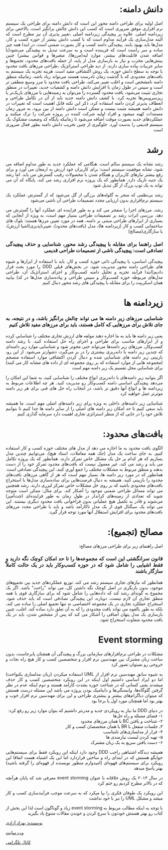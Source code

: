 <div align="justify" dir="rtl">

# دانش دامنه:
اصل اولیه برای طراحی دامنه محور این است که دانش دامنه برای طراحی یک سیستم نرم افزاری موفق ضروری است که کسب این دانش  چالش برانگیز است، بالاخص برای زیردامنه اصلی. علاوه بر پیچیدگی زیردامنه اصلی ،تغییر پذیری آن نیز مطرح است که البته مدل‌سازی یک فرآیند مداوم است که با کسب دانش بیشتر از حوزه کسب و کار، مدل‌ها باید بهبود یابند. پیچیدگی دامنه کسب و کار بصورت ضمنی است، در ابتدا همه چیز ساده و سر راست است که فریبنده است و به سرعت تبدیل به پیچیدگی می‌شود(با اضافه شدن قابلیت‌های بیشتر، موارد لبه(مرزها)، متغیرها و قوانین بیشتر) چنین بینش‌هایی مخرب و نیاز به بازسازی مدل از پایه، از جمله بافت‌های محدود، تجمیع‌ها و سایر جزییات پیاده سازی دارند.
از دید طراحی استراتژیک ،طراحی مرزهای بافت محدود با توجه به سطح دانش حوزه، یک روش اکتشافی مفید است. هزینه تجزیه یک سیستم به بافت‌های محدودی که با گذشت زمان نادرست هستند می‌تواند زیاد باشد، زمانیکه منطق دامنه نامشخص است و اغلب تغییر می‌کند، طراحی بافت محدود با مرز وسیع منطقی تر است و سپس در طول زمان با افزایش دانش دامنه و کشفیات جدید، تغییرات در منطق تحاری تثبیت می‌شود، بافت محدود گسترده را می‌توان به زمینه‌هایی با مرزهای باریک‌تر یا ریزسرویس‌ها تجزیه کرد. با کشف دانش دامنه جدید باید از آن در تکامل طراحی و انعطاف پذیرتر کردن دامنه استفاده کرد، ذکر این نکته قابل اهمیت است که تغییرات در دانش دامنه همیشه مثبت نیست و ممکن است دانش دامنه از بین برود، به مرور زمان مستندات کهنه میشود و افراد اولیه شرکت کننده در پروژه شرکت را ترک میکنند و عملکردهای جدید بصورت موقت اضافه می‌شود تا زمانیکه پایگاه کد وضعیت مشکوک یک سیستم قدیمی را بدست آورد. جلوگیری از چنین تخریب دانش دامنه بطور فعال ضروری است

# رشد
رشد نشانه یک سیستم سالم است.  هنگامی که عملکرد جدید به طور مداوم اضافه می شود، نشانه موفقیت سیستم است: برای کاربران خود ارزش به ارمغان می آورد و برای رفع بیشتر نیازهای کاربران و همگام شدن با محصولات رقیب گسترش می یابد. اما رشد یک جنبه تاریک دارد.  همانطور که یک پروژه نرم افزاری رشد می کند، پایگاه کد آن می تواند به یک توپ بزرگ از گل تبدیل شود

رشد بی‌نظمی که منجر به گلوله‌های بزرگی از گل می‌شود که از گسترش عملکرد یک سیستم نرم‌افزاری بدون ارزیابی مجدد تصمیمات طراحی آن ناشی می‌شود

رشد، مرزهای اجزا را منفجر می کند و به طور فزاینده ای عملکرد آنها را گسترش می دهد. بررسی اثرات رشد بر تصمیمات طراحی بسیار مهم است، به ویژه از آنجایی که بسیاری از ابزارهای طراحی مبتنی بر دامنه، همه در مورد تعیین مرزها هستند: بلوک های ساختمانی کسب و کار (زیردامنه ها)، مدل (بافت‌های محدود)، تغییرناپذیری(اشیا ارزش)، یا سازگاری(مصالح)
### اصل راهنما برای مقابله با پیچیدگی رشد محور، شناسایی و حذف پیچیدگی تصادفی است: پیچیدگی ناشی از تصمیمات طراحی قدیمی
 پیچیدگی اساسی، یا پیچیدگی ذاتی حوزه کسب و کار، باید با استفاده از ابزارها و شیوه های طراحی دامنه محور مدیریت شود. در بخش‌های قبلی DDD را مورد بحث قرار دادیم(ابتدا فرآیند تجزیه و تحلیل دامنه کسب‌وکار و اجزای استراتژیک آن، طراحی مدل‌های مربوطه حوزه کسب‌وکار و سپس طراحی و پیاده‌سازی مدل‌ها در کد) بیایید همان اسکریپت را برای مقابله با پیچیدگی های رشد محور دنبال کنیم

# زیردامنه ها
### شناسایی مرزهای زیر دامنه ها می تواند چالش برانگیز باشد، و در نتیجه، به جای تلاش برای مرزهایی که کامل هستند، باید برای مرزهای مفید تلاش کنیم

 یعنی زیر دامنه ها باید به ما اجازه دهند مولفه های ارزش تجاری مختلف را شناسایی کرده و از ابزارهای مناسب برای طراحی و اجرای راه حل استفاده کنید. با رشد دامنه کسب‌وکار، مرزهای زیر دامنه‌ها می‌تواند حتی محوتر شود و شناسایی موارد زیر دامنه‌ای که چندین زیر دامنه با دانه‌ریزی بیشتری را در بر می‌گیرد، دشوارتر می‌شود.  از این رو، بازبینی زیر دامنه های شناسایی شده و دنبال کردن اکتشافی موارد استفاده منسجم (مجموعه هایی از موارد استفاده که بر روی مجموعه ای از داده های مشابه کار می کنند) برای شناسایی محل تقسیم یک زیر دامنه مهم است

اگر بتوانید زیر دامنه‌های با دانه‌ریزی انواع مختلف را شناسایی کنید، به شما این امکان را می‌دهد پیچیدگی اساسی دامنه کسب‌وکار رو مدیریت کنید. هر چه اطلاعات مربوط به زیردامنه ها و انواع آنها دقیق تر باشد، در انتخاب راه حل های فنی برای هر زیر دامنه موثرتر عمل خواهید کرد

 شناسایی زیر دامنه‌های داخلی به ویژه برای زیر دامنه‌های اصلی مهم است. ما همیشه باید سعی کنیم تا حد امکان زیر دامنه های اصلی را از سایر دامنه ها جدا کنیم تا بتوانیم تلاش خود را در جایی که از منظر استراتژی تجاری اهمیت دارد سرمایه گذاری کنیم


# بافت‌های محدود:
الگوی بافت محدود به ما اجازه می دهد از مدل های مختلف حوزه کسب و کار استفاده کنیم.  به جای ساخت یک مدل (جک همه معاملات، استاد هیچ)، می‌توانیم چندین مدل بسازیم که هر کدام بر حل یک مشکل خاص تمرکز دارند.
 همانطور که یک پروژه تکامل می یابد و رشد می کند، غیر معمول نیست که بافت‌های محدود تمرکز خود را از دست بدهند و منطق مربوط به مشکلات مختلف را جمع آوری کنند. این پیچیدگی تصادفی است. همانطور که در مورد زیر دامنه ها، بسیار مهم است که هر از گاهی مرزهای بافت‌های محدود را بازبینی کنید. همیشه به دنبال فرصت‌هایی برای ساده‌سازی مدل‌ها با استخراج بافت‌های محدودی باشید که بر روی حل مشکلات خاص تمرکز لیزری دارند. رشد همچنین می تواند مسائل طراحی ضمنی موجود را آشکار کند. برای مثال: ممکن است متوجه شوید که تعدادی از زمینه‌های کراندار در طول زمان به طور فزاینده‌ای (چت‌آمیز) می‌شوند و قادر به تکمیل هیچ عملیاتی بدون فراخوانی بافت محدود دیگری نیستند. این می تواند یک سیگنال قوی از یک مدل ناکارآمد باشد و باید با طراحی مجدد مرزهای بافت‌های محدود برای افزایش استقلال آنها مورد توجه قرار گیرد.

# مصالح (تجمیع):
اصل راهنمای زیر برای طراحی مرزهای مصالح:
### قانون سرانگشتی این است که مجموعه‌ها را تا حد امکان کوچک نگه دارید و فقط اشیایی را شامل شود که در حوزه کسب‌وکار باید در یک حالت کاملاً سازگار باشند

 همانطور که نیازهای تجاری سیستم رشد می کند، توزیع عملکردهای جدید بین تجمیع‌های موجود، بدون بازنگری در اصل کوچک نگه داشتن کل، می تواند "راحت" باشد. اگر یک مجموع به گونه‌ای رشد کند که داده‌هایی را شامل شود که برای سازگاری قوی با همه منطق تجاری آن لازم نیست، دوباره، این پیچیدگی تصادفی است که باید حذف شود. استخراج عملکرد تجاری در یک مجموعه اختصاصی نه تنها تجمیع اصلی را ساده می کند، بلکه به طور بالقوه می تواند بافت محدودی را که به آن تعلق دارد ساده کند. اغلب، چنین بازسازی یک مدل پنهان اضافی را آشکار می کند که پس از مشخص شدن، باید در یک بافت محدود متفاوت استخراج شود.



# Event storming

مشکلات در طراحی نرم‌افزارهای سازمانی بزرگ و پیچیدگی آن همچنان پابرجاست، بدون ساخت زبان مشترک بین مهندسین نرم افزار و متخصصین کسب و کار هیچ راه نجات و خروجی رو نمیتوان تصور کرد

به شیوه سابق مهندسین نرم افزار از UML استفاده میکردن (زبان مدلسازی یکنواخت) اما دو ایراد اساسی داشتیم اول اینکه در این رویکرد متخصصین کسب و کار حذف میشدند یعنی کسانی که در شناخت حوزه بشدت کارآمد هستند و دوم اینکه عدم در نظر گرفتن گلوگاه‌ها، وابستگی‌ها و داینامیک بودن پروژه می باشد این مسئله درست هستش که میتوان دیاگرام‌های بیشتر و بیشتری طراحی و این برای مهندسین نرم افزار خوب و بهتر بود اما همچنان مورد اول پا برجا بود

در دنیای DDD ما نیاز به رویکردی جدید و مدرنتر داشتیم که بتوان موارد زیر رو رفع کرد:
<br> ۱- فضای مسئله و راه حل‌ها
<br> ۲- شناخت و یافتن BC یا همان مرزهای محدود
<br> ۳ـ جلسات منفعل با BR یا همان متخصصان کسب و کار
<br> ۴- فرار از مدلسازی‌های نامناسب 
<br> ۵- تهیه کردن لیست نیازمندی ها
<br> ۶- دست یافتن سریع به یک زبان مشترک 


همیشه دیدگاه اشتباهی راجب DDD وجود دارد اینکه این رویکرد فقط برای سیستم‌هایی جوابگو هستش که در ابتدای راه و ساختن قراردارد اما این یک اشتباه هست اتفاقا این رویکرد برای سیستم‌های قهوه‌ای (امیدوارم منظور نویسنده از قهوه‌ای را گرفته باشید) بهتر پاسخ میدهد 

در سال ۲۰۱۳ یک روش خلاقانه با عنوان event storming معرفی شد که پایان هرآنچه که در بالاتر مطرح کردیم رو ختم کرد

این رویکرد یک طوفان فکری را بپا میکرد که به سرعت موجب فرآیندسازی کسب و کار میشد و مشکل UML را نیز با خود نداشت 


با توجه به اینکه مطالب مربوط به event storming زیاد و گوناگون است لذا این بخش از کتاب رو بهتر هستش خودتون با سرچ کردن و خوندن مقالات متنوع یاد بگیرید

</div>

[نویسنده: بهزاد آزادی](https://github.com/behzad-azadi2693)

[وب سایت](https://codecrafters.ir)

[کانال تلگرامی](https://t.me/Code_Crafters)